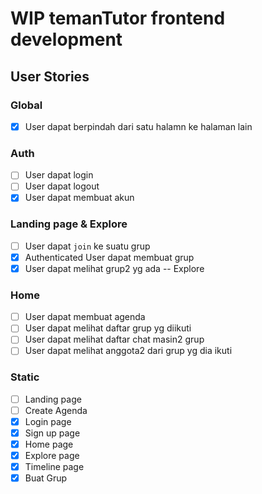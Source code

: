 # WIP temanTutor frontend development
## User Stories

### Global
- [x] User dapat berpindah dari satu halamn ke halaman lain

### Auth
- [ ] User dapat login
- [ ] User dapat logout
- [x] User dapat membuat akun

### Landing page & Explore
- [ ] User dapat `join` ke suatu grup
- [x] Authenticated User dapat membuat grup 
- [x] User dapat melihat grup2 yg ada
-- Explore

### Home
- [ ] User dapat membuat agenda
- [ ] User dapat melihat daftar grup yg diikuti
- [ ] User dapat melihat daftar chat masin2 grup
- [ ] User dapat melihat anggota2 dari grup yg dia ikuti

### Static
- [ ] Landing page
- [ ] Create Agenda
- [x] Login page
- [x] Sign up page
- [x] Home page
- [X] Explore page
- [x] Timeline page
- [x] Buat Grup